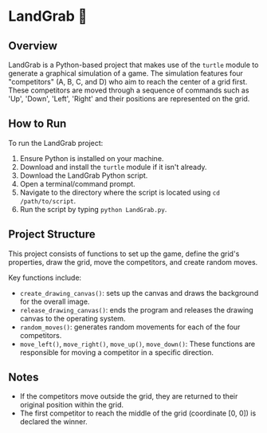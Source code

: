 # LandGrab :deciduous_tree:

## Overview

LandGrab is a Python-based project that makes use of the `turtle` module to generate a graphical simulation of a game. The simulation features four "competitors" (A, B, C, and D) who aim to reach the center of a grid first. These competitors are moved through a sequence of commands such as 'Up', 'Down', 'Left', 'Right' and their positions are represented on the grid.

## How to Run

To run the LandGrab project:

1. Ensure Python is installed on your machine.
2. Download and install the `turtle` module if it isn't already.
3. Download the LandGrab Python script.
4. Open a terminal/command prompt.
5. Navigate to the directory where the script is located using `cd /path/to/script`.
6. Run the script by typing `python LandGrab.py`.

## Project Structure

This project consists of functions to set up the game, define the grid's properties, draw the grid, move the competitors, and create random moves.

Key functions include:

- `create_drawing_canvas()`: sets up the canvas and draws the background for the overall image.
- `release_drawing_canvas()`: ends the program and releases the drawing canvas to the operating system.
- `random_moves()`: generates random movements for each of the four competitors.
- `move_left()`, `move_right()`, `move_up()`, `move_down()`: These functions are responsible for moving a competitor in a specific direction.

## Notes

- If the competitors move outside the grid, they are returned to their original position within the grid.
- The first competitor to reach the middle of the grid (coordinate [0, 0]) is declared the winner.
